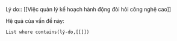 Lý do:: [[Việc quản lý kế hoạch hành động đòi hỏi công nghệ cao]]

Hệ quả của vấn đề này:
```dataview
List where contains(lý-do,[[]])
```




 